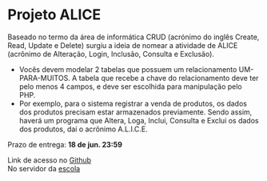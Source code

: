 # Projeto ALICE

Baseado no termo da área de informática CRUD (acrónimo do inglês Create, Read, Update e
Delete) surgiu a ideia de nomear a atividade de ALICE (acrônimo de Alteração, Login, Inclusão,
Consulta e Exclusão).


- Vocês devem modelar 2 tabelas que possuem um relacionamento UM-PARA-MUITOS. A tabela que recebe a chave do relacionamento deve ter pelo menos 4 campos, e deve ser escolhida para manipulação pelo PHP.
- Por exemplo, para o sistema registrar a venda de produtos, os dados dos produtos precisam estar
armazenados previamente. Sendo assim, haverá um programa que Altera, Loga, Inclui, Consulta
e Exclui os dados dos produtos, daí o acrônimo A.L.I.C.E.

Prazo de entrega: <b>18 de jun. 23:59</b>

Link de acesso no <a href="https://gabrielnicolim.github.io/ALICE">Github</a><br>
No servidor da <a href="http://200.145.153.175/felipeestevanatto/ALICE/">escola</a>
